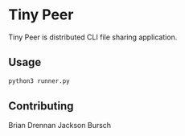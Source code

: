 # Tiny Peer

Tiny Peer is distributed CLI file sharing application. 


## Usage

```bash
python3 runner.py 
```

## Contributing
Brian Drennan
Jackson Bursch 


